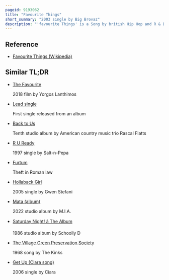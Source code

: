 ```yaml
---
pageid: 9193062
title: "Favourite Things"
short_summary: "2003 single by Big Brovaz"
description: "'favourite Things' is a Song by british Hip Hop and R & B Group Big Brovaz from their 2002 Debut Album, Nu-Flow. The Album was re-released for a third Time only six Weeks after the previous Re-Issue to include 'Favourite Things', which was not contained on either of the previous two Issues of the Album. The Track was released in may 2003 as the third single for the Album. The song is based on 'My Favourite Things' from the musical The Sound of Music."
---
```


## Reference

- [Favourite Things (Wikipedia)](https://en.wikipedia.org/?curid=9193062)

## Similar TL;DR

- [The Favourite](/tldr/en/the-favourite)

  2018 film by Yorgos Lanthimos

- [Lead single](/tldr/en/lead-single)

  First single released from an album

- [Back to Us](/tldr/en/back-to-us)

  Tenth studio album by American country music trio Rascal Flatts

- [R U Ready](/tldr/en/r-u-ready)

  1997 single by Salt-n-Pepa

- [Furtum](/tldr/en/furtum)

  Theft in Roman law

- [Hollaback Girl](/tldr/en/hollaback-girl)

  2005 single by Gwen Stefani

- [Mata (album)](/tldr/en/mata-album)

  2022 studio album by M.I.A.

- [Saturday Night! â The Album](/tldr/en/saturday-night-the-album)

  1986 studio album by Schoolly D

- [The Village Green Preservation Society](/tldr/en/the-village-green-preservation-society)

  1968 song by The Kinks

- [Get Up (Ciara song)](/tldr/en/get-up-ciara-song)

  2006 single by Ciara
